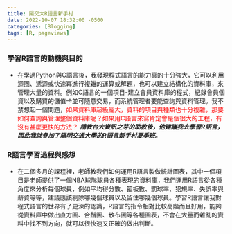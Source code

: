 ```yaml
---
title: 陽交大R語言新手村
date: 2022-10-07 18:32:00 -0500
categories: [Blogging]
tags: [R, pageviews]
---
```


### 學習R語言的動機與目的
- 在學過Python與C語言後，我發現程式語言的能力真的十分強大，它可以利用迴圈、遞迴或快速冪進行複雜的運算或解題，也可以建立結構化的資料庫，來管理大量的資料。例如C語言的一個項目-建立會員資料庫的程式，紀錄會員個資以及購買的儲值卡並可隨意交易，而系統管理者要能查詢與資料管理。我不禁想起一個問題，<font color=red>如果資料庫超級龐大，資料的項目與種類也十分複雜，那要如何查詢與管理整個資料庫呢？如果用C語言來寫肯定會是個很大的工程，有沒有甚麼更快的方法？</font> ***請教台大資訊之芽的助教後，他建議我去學習R語言，因此我就參加了陽明交通大學的R語言新手村夏季班。***


### R語言學習過程與感想
- 在二個多月的課程裡，老師教我們如何運用R語言製做統計圖表，其中一個項目是老師提供了一個NBA球隊球員各種表現的資料庫，我們運用R語言從各種角度來分析每個球員，例如平均得分數、籃板數、罰球率、犯規率、失誤率與薪資等等，建議應該剔除哪幾個球員以及留住哪幾個球員。學習R語言讓我對程式語言的世界有了更深的認識，R語言的指令相對比較高階而且好用，能夠從資料庫中做出直方圖、合鬚圖、散布圖等各種圖表，不會在大量而雜亂的資料中找不到方向，就可以很快速又正確的做出判斷。